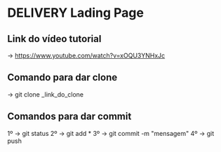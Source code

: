 # DELIVERY Lading Page

## Link do vídeo tutorial
→ https://www.youtube.com/watch?v=xOQU3YNHxJc

## Comando para dar clone
→ git clone _link_do_clone

## Comandos para dar commit
1º → git status 
2º → git add *
3º → git commit -m "mensagem" 
4º → git push
